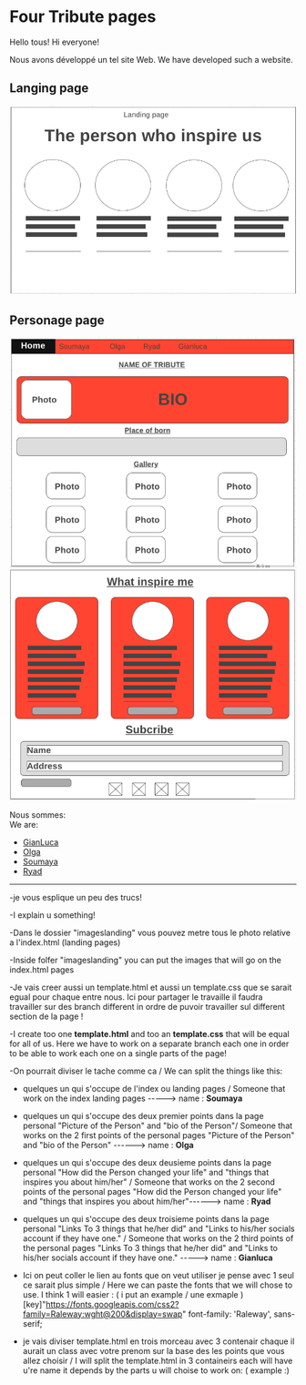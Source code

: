 # Four Tribute pages

Hello tous! 
Hi everyone!

Nous avons développé un tel site Web.
We have developed such a website.

## Langing page

![](templateimg/Screenshot_1.png)

## Personage page
![](templateimg/Screenshot_2.png)
![](templateimg/Screenshot_3.png)

Nous sommes:  
We are:
- [GianLuca](https://github.com/Gian1984)
- [Olga](https://github.com/OKozmovskaia)
- [Soumaya](https://github.com/Souabou)
- [Ryad](https://github.com/ryadouelhadj)

_____

-je vous esplique un peu des trucs!

-I explain u something!

-Dans le dossier "imageslanding" vous pouvez metre tous le photo relative a l'index.html (landing pages)

-Inside folfer "imageslanding" you can put the images that will go on the index.html pages 
  

-Je vais creer aussi un template.html et aussi un template.css que se sarait egual pour chaque entre nous. Ici pour partager le travaille il faudra travailler sur des branch    different in ordre de puvoir travailler sul different section de la page !

-I create too one __template.html__ and too an __template.css__ that will be equal for all of us. Here we have to work on a separate branch each one in order to be able to work each one on a single parts of the page! 

-On pourrait diviser le tache comme ca / We can split the things like this:
 
 - quelques un qui s'occupe de l'index ou landing pages / Someone that work on the index landing pages  -----> name : **Soumaya**
 - quelques un qui s'occupe des deux premier points dans la page personal "Picture of the Person" and "bio of the Person"/ Someone that works on the 2 first points of the personal pages "Picture of the Person" and "bio of the Person" ------> name : **Olga**
 - quelques un qui s'occupe des deux deusieme points dans la page personal "How did the Person changed your life" and "things that inspires you about him/her" / Someone that works on the 2 second points of the personal pages "How did the Person changed your life" and "things that inspires you about him/her"------> name : **Ryad**
 - quelques un qui s'occupe des deux troisieme points dans la page personal "Links To 3 things that he/her did" and "Links to his/her socials account if they have one." / Someone that works on the 2 third points of the personal pages "Links To 3 things that he/her did" and "Links to his/her socials account if they have one." -----> name : **Gianluca**

- Ici on peut coller le lien au fonts que on veut utiliser je pense avec 1 seul ce sarait plus simple / Here we can paste the fonts that we will chose to use. I think 1 will easier : ( i put an example / une exmaple ) [key]"https://fonts.googleapis.com/css2?family=Raleway:wght@200&display=swap" font-family: 'Raleway', sans-serif;

- je vais diviser template.html en trois morceau avec 3 contenair chaque il aurait un class avec votre prenom sur la base des les points que vous allez choisir / I will split the template.html in 3 containeirs each will have u're name it depends by the parts u will choise to work on: ( example :)
